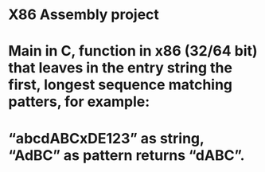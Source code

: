 # X86 Assembly project
# Main in C, function in x86 (32/64 bit) that leaves in the entry string the first, longest sequence matching patters, for example:
# “abcdABCxDE123” as string, “AdBC” as pattern returns “dABC”.
